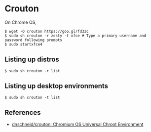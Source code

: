 # Crouton

On Chrome OS,

```
$ wget -O crouton https://goo.gl/fd3zc
$ sudo sh crouton -r zesty -t xfce # Type a primary username and password following prompts
$ sudo startxfce4
```


## Listing up distros

```
$ sudo sh crouton -r list
```


## Listing up desktop environments

```
$ sudo sh crouton -t list
```


## References

- [dnschneid/crouton: Chromium OS Universal Chroot Environment](https://github.com/dnschneid/crouton)
